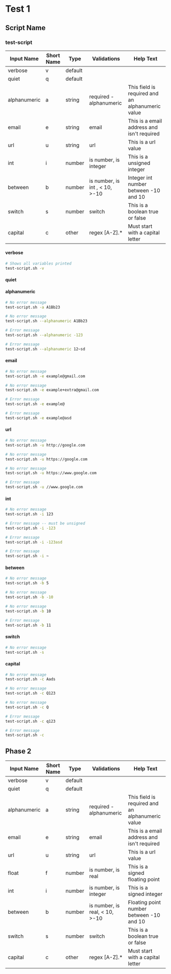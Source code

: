 # Test 1

## Script Name			

### test-script

| Input Name   | Short Name | Type    | Validations                    | Help Text                                        |
|--------------|------------|---------|--------------------------------|--------------------------------------------------|
| verbose      | v          | default |                                |                                                  |
| quiet        | q          | default |                                |                                                  |
| alphanumeric | a          | string  | required - alphanumeric        | This field is required and an alphanumeric value |
| email        | e          | string  | email                          | This is a email address and isn't required       |
| url          | u          | string  | url                            | This is a url value                              |
| int          | i          | number  | is number, is integer          | This is a unsigned integer                       |
| between      | b          | number  | is number, is int , < 10, >-10 | Integer int number between -10 and 10            |
| switch       | s          | number  | switch                         | This is a boolean true or false                  |
| capital      | c          | other   | regex [A-Z].*                  | Must start with a capital letter                 |

#### verbose

```bash
# Shows all variables printed
test-script.sh -v
```

#### quiet

#### alphanumeric

```bash
# No error message
test-script.sh -a A1Bb23

# No error message
test-script.sh --alphanumeric A1Bb23

# Error message
test-script.sh --alphanumeric -123

# Error message
test-script.sh --alphanumeric 12~sd
```

#### email

```bash
# No error message
test-script.sh -e example@gmail.com

# No error message
test-script.sh -e example+extra@gmail.com

# Error message
test-script.sh -e example@

# Error message
test-script.sh -e example@asd
```

#### url

```bash
# No error message
test-script.sh -u http://google.com

# No error message
test-script.sh -u https://google.com

# No error message
test-script.sh -u https://www.google.com

# Error message
test-script.sh -u //www.google.com
```

#### int

```bash
# No error message
test-script.sh -i 123

# Error message -- must be unsigned
test-script.sh -i -123

# Error message
test-script.sh -i -123asd

# Error message
test-script.sh -i ~
```

#### between

```bash
# No error message
test-script.sh -b 5

# No error message
test-script.sh -b -10

# No error message
test-script.sh -b 10

# Error message
test-script.sh -b 11

```

#### switch

```bash
# No error message
test-script.sh -s
```

#### capital

```bash
# No error message
test-script.sh -c Aads

# No error message
test-script.sh -c Q123

# No error message
test-script.sh -c Q

# Error message
test-script.sh -c q123

# Error message
test-script.sh -c 

```

## Phase 2


| Input Name   | Short Name | Type    | Validations                    | Help Text                                        |
|--------------|------------|---------|--------------------------------|--------------------------------------------------|
| verbose      | v          | default |                                |                                                  |
| quiet        | q          | default |                                |                                                  |
| alphanumeric | a          | string  | required - alphanumeric        | This field is required and an alphanumeric value |
| email        | e          | string  | email                          | This is a email address and isn't required       |
| url          | u          | string  | url                            | This is a url value                              |
| float        | f          | number  | is number, is real             | This is a signed floating point                  |
| int          | i          | number  | is number, is integer          | This is a signed integer                         |
| between      | b          | number  | is number, is real, < 10, >-10 | Floating point number between -10 and 10         |
| switch       | s          | number  | switch                         | This is a boolean true or false                  |
| capital      | c          | other   | regex [A-Z].*                  | Must start with a capital letter                 |

